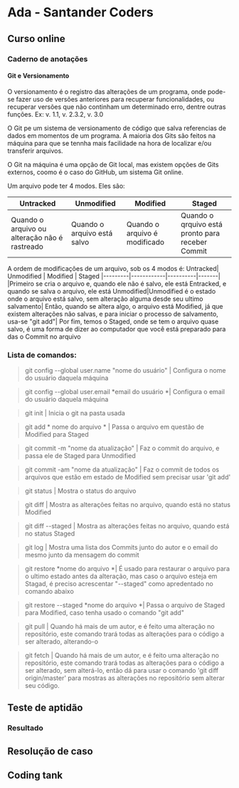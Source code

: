 # Ada - Santander Coders
## Curso online
### Caderno de anotações
#### Git e Versionamento
O versionamento é o registro das alterações de um programa, onde pode-se fazer uso de versões anteriores para recuperar funcionalidades, ou recuperar versões que não continham um determinado erro, dentre outras funções. Ex: v. 1.1, v. 2.3.2, v. 3.0

O Git pe um sistema de versionamento de código que salva referencias de dados em momentos de um programa. A maioria dos Gits são feitos na máquina para que se tennha mais facilidade na hora de localizar e/ou transferir arquivos.

O Git na máquina é uma opção de Git local, mas existem opções de Gits externos, coomo é o caso do GitHub, um sistema Git online.

Um arquivo pode ter 4 modos. Eles são:

 Untracked| Unmodified | Modified | Staged 
|---------|------------|----------|-------|
|Quando o arquivo ou alteração não é rastreado| Quando o arquivo está salvo | Quando o arquivo é modificado| Quando o qrquivo está pronto para receber Commit

A ordem de modificações de um arquivo, sob os 4 modos é:
Untracked| Unmodified | Modified | Staged 
|---------|------------|----------|-------|
|Primeiro se cria o arquivo e, quando ele não é salvo, ele está Entracked, e quando se salva o arquivo, ele está Unmodified|Unmodified é o estado onde o arquivo está salvo, sem alteração alguma desde seu ultimo salvamento| Então, quando se altera algo, o arquivo está Modified, já que existem alterações não salvas, e para iniciar o processo de salvamento, usa-se "git add"| Por fim, temos o Staged, onde se tem o arquivo quase salvo, é uma forma de dizer ao computador que você está preparado para das o Commit no arquivo

### Lista de comandos:
> git config --global user.name "nome do usuário" | Configura o nome do usuário daquela máquina

> git config --global user.email *email do usuário *| Configura o email do usuário daquela máquina

> git init | Inicia o git na pasta usada

> git add * nome do arquivo * | Passa o arquivo em questão de Modified para Staged 

> git commit -m "nome da atualização" | Faz o commit do arquivo, e passa ele de Staged para Unmodified

> git commit -am "nome da atualização" | Faz o commit de todos os arquivos que estão em estado de Modified sem precisar usar 'git add'

> git status |  Mostra o status do arquivo

> git diff | Mostra as alterações feitas no arquivo, quando está no status Modified

> git diff --staged | Mostra as alterações feitas no arquivo, quando está no status Staged

>git log | Mostra uma lista dos Commits junto do autor e o email do mesmo junto da mensagem do commit

>git restore *nome do arquivo *| É usado para restaurar o arquivo para o ultimo estado antes da alteração, mas caso o arquivo esteja em Stagad, é preciso acrescentar "--staged" como apredentado no comando abaixo

> git restore --staged *nome do arquivo *| Passa o arquivo de Staged para Modified, caso tenha usado o comando "git add"

> git pull | Quando há mais de um autor, e é feito uma alteração no repositório, este comando trará todas as alterações para o código a ser alterado, alterando-o

> git fetch | Quando há mais de um autor, e é feito uma alteração no repositório, este comando trará todas as alterações para o código a ser alterado, sem alterá-lo, então dá para usar o comando 'git diff origin/master' para mostras as alterações no repositório sem alterar seu código.

## Teste de aptidão
### Resultado
## Resolução de caso
## Coding tank

